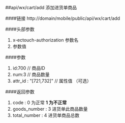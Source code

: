 ##api/wx/cart/add   添加进货单商品


####链接
    http://domain/mobile/public/api/wx/cart/add

####头部参数
1. x-ectouch-authorization     参数名
2.    参数值

####参数
1. id:700    // 商品ID
2. num:3     // 商品数量
3. attr_id :  "[721,732]" // 属性值  （可选）


####返回参数
1. code : 0 为正常   **1 为不正常**
2. goods_number  : 3  进货单此商品数量
3. total_number  : 4  进货单商品总数

